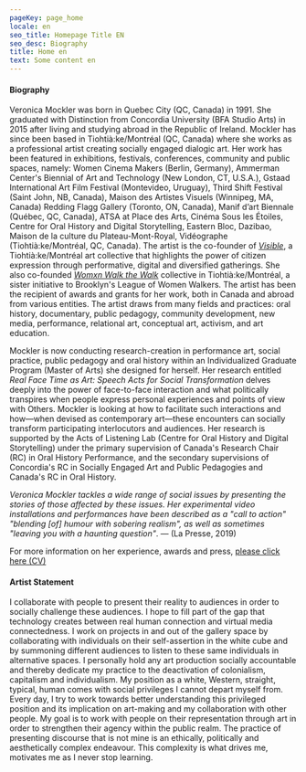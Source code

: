 ```yaml
---
pageKey: page_home
locale: en
seo_title: Homepage Title EN
seo_desc: Biography
title: Home en
text: Some content en
---
```

#### **Biography**

Veronica Mockler was born in Quebec City (QC, Canada) in 1991. She graduated with Distinction from Concordia University (BFA Studio Arts) in 2015 after living and studying abroad in the Republic of Ireland. Mockler has since been based in Tiohtià:ke/Montréal (QC, Canada) where she works as a professional artist creating socially engaged dialogic art. Her work has been featured in exhibitions, festivals, conferences, community and public spaces, namely: Women Cinema Makers (Berlin, Germany), Ammerman Center's Biennial of Art and Technology (New London, CT, U.S.A.), Gstaad International Art Film Festival (Montevideo, Uruguay), Third Shift Festival (Saint John, NB, Canada), Maison des Artistes Visuels (Winnipeg, MA, Canada) Redding Flagg Gallery (Toronto, ON, Canada), Manif d’art Biennale (Québec, QC, Canada), ATSA at Place des Arts, Cinéma Sous les Étoiles, Centre for Oral History and Digital Storytelling, Eastern Bloc, Dazibao, Maison de la culture du Plateau-Mont-Royal, Vidéographe (Tiohtià:ke/Montréal, QC, Canada). The artist is the co-founder of *[Visible](https://www.cbc.ca/news/canada/montreal/cdn-housing-experience-performance-1.5148645)*, a Tiohtià:ke/Montréal art collective that highlights the power of citizen expression through performative, digital and diversified gatherings. She also co-founded *[Womxn Walk the Walk](https://womenwalkmontreal.tumblr.com/)* collective in Tiohtià:ke/Montréal, a sister initiative to Brooklyn's League of Women Walkers. The artist has been the recipient of awards and grants for her work, both in Canada and abroad from various entities. The artist draws from many fields and practices: oral history, documentary, public pedagogy, community development, new media, performance, relational art, conceptual art, activism, and art education. 

Mockler is now conducting research-creation in performance art, social practice, public pedagogy and oral history within an Individualized Graduate Program (Master of Arts) she designed for herself. Her research entitled *Real Face Time as Art: Speech Acts for Social Transformation* delves deeply into the power of face-to-face interaction and what politically transpires when people express personal experiences and points of view with Others. Mockler is looking at how to facilitate such interactions and how—when devised as contemporary art—these encounters can socially transform participating interlocutors and audiences. Her research is supported by the Acts of Listening Lab (Centre for Oral History and Digital Storytelling) under the primary supervision of Canada's Research Chair (RC) in Oral History Performance, and the secondary supervisions of Concordia's RC in Socially Engaged Art and Public Pedagogies and Canada's RC in Oral History.

*Veronica Mockler tackles a wide range of social issues by presenting the stories of those affected by these issues. Her experimental video installations and performances have been described as a "call to action" "blending \[of] humour with sobering realism", as well as sometimes "leaving you with a haunting question"*. — (La Presse, 2019) 

For more information on her experience, awards and press, [please click here (CV)](https://drive.google.com/file/d/1oONqAnCmwYJ8i0XJxqf3JVO2GSeVfKN2/view?usp=sharing)



#### **Artist Statement**

I collaborate with people to present their reality to audiences in order to socially challenge these audiences. I hope to fill part of the gap that technology creates between real human connection and virtual media connectedness. I work on projects in and out of the gallery space by collaborating with individuals on their self-assertion in the white cube and by summoning different audiences to listen to these same individuals in alternative spaces. I personally hold any art production socially accountable and thereby dedicate my practice to the deactivation of colonialism, capitalism and individualism. My position as a white, Western, straight, typical, human comes with social privileges I cannot depart myself from. Every day, I try to work towards better understanding this privileged position and its implication on art-making and my collaboration with other people. My goal is to work with people on their representation through art in order to strengthen their agency within the public realm. The practice of presenting discourse that is not mine is an ethically, politically and aesthetically complex endeavour. This complexity is what drives me, motivates me as I never stop learning.

